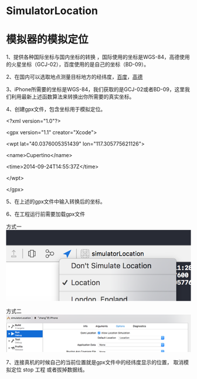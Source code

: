 # SimulatorLocation
<!DOCTYPE html>
<html>
	<head>
		<meta name="viewport" content="width=device-width, initial-scale=1.0">
		<meta charset="utf-8" />
		<link rel="stylesheet" type="text/css" href="css/style.css" />
		<title>模拟器的模拟定位</title>
	</head>
<body>
<h1>模拟器的模拟定位</h1>

<p>1、提供各种国际坐标与国内坐标的转换 ，国际使用的坐标是WGS-84，高德使用的火星坐标（GCJ-02），百度使用的是自己的坐标（BD-09）。</p>

<p>2、在国内可以选取地点测量目标地方的经纬度，<a href="">百度</a>，<a href="http://lbs.amap.com/console/show/picker">高德</a></p>

<p>3、iPhone所需要的坐标是WGS-84，我们获取的是GCJ-02或者BD-09，这里我们利用最新上述函数算法来转换出你所需要的真实坐标。</p>

<p>4、创建gpx文件，包含坐标用于模拟定位。</p>

<p>&lt;?xml version=&quot;1.0&quot;?&gt;</p>

<p>&lt;gpx version=&quot;1.1&quot; creator=&quot;Xcode&quot;&gt;</p>

<p>&lt;wpt lat=&quot;40.0376005351439&quot; lon=&quot;117.305775621126&quot;&gt;</p>

<p>&lt;name&gt;Cupertino&lt;/name&gt;</p>

<p>&lt;time&gt;2014-09-24T14:55:37Z&lt;/time&gt;</p>

<p>&lt;/wpt&gt;</p>

<p>&lt;/gpx&gt;</p>

<p>5、在上述的gpx文件中输入转换后的坐标。</p>

<p>6、在工程运行前需要加载gpx文件 </p>

<p>方式一 <img src="%E5%B1%8F%E5%B9%95%E5%BF%AB%E7%85%A7%202017-04-14%2014.14.54.png"/></p>

<p>方式二 <img src="%E5%B1%8F%E5%B9%95%E5%BF%AB%E7%85%A7%202017-04-14%2014.15.09.png"/></p>

<p>7、连接真机的时候自己的当前位置就是gpx文件中的经纬度显示的位置， 取消模拟定位 stop 工程 或者拔掉数据线。</p>

</body>
</html>

